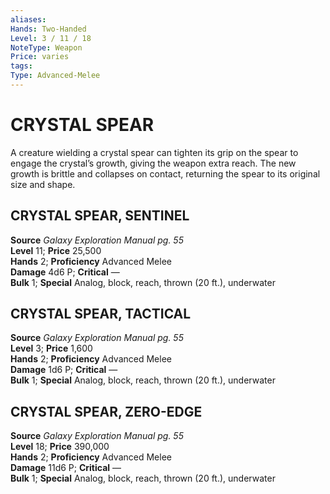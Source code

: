 ```yaml
---
aliases: 
Hands: Two-Handed
Level: 3 / 11 / 18
NoteType: Weapon
Price: varies
tags: 
Type: Advanced-Melee
---
```

# CRYSTAL SPEAR
A creature wielding a crystal spear can tighten its grip on the spear to engage the crystal’s growth, giving the weapon extra reach. The new growth is brittle and collapses on contact, returning the spear to its original size and shape.  

##  CRYSTAL SPEAR, SENTINEL

**Source** _Galaxy Exploration Manual pg. 55_  
**Level** 11; **Price** 25,500  
**Hands** 2; **Proficiency** Advanced Melee  
**Damage** 4d6 P; **Critical** —  
**Bulk** 1; **Special** Analog, block, reach, thrown (20 ft.), underwater


##  CRYSTAL SPEAR, TACTICAL

**Source** _Galaxy Exploration Manual pg. 55_  
**Level** 3; **Price** 1,600  
**Hands** 2; **Proficiency** Advanced Melee  
**Damage** 1d6 P; **Critical** —  
**Bulk** 1; **Special** Analog, block, reach, thrown (20 ft.), underwater

##  CRYSTAL SPEAR, ZERO-EDGE

**Source** _Galaxy Exploration Manual pg. 55_  
**Level** 18; **Price** 390,000  
**Hands** 2; **Proficiency** Advanced Melee  
**Damage** 11d6 P; **Critical** —  
**Bulk** 1; **Special** Analog, block, reach, thrown (20 ft.), underwater